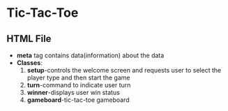 # Tic-Tac-Toe
## HTML File
<ul>
  <li><b>meta</b> tag contains data(information) about the data</li>
  <li><b>Classes</b>:
    <ol>
      <li><b>setup</b>-controls the welcome screen and requests user to select the player type and then start the game</li>
      <li><b>turn</b>-command to indicate user turn</li>
      <li><b>winner</b>-displays user win status</li>
      <li><b>gameboard</b>-tic-tac-toe gameboard</li>
    </ol>
  </li>
</ul>

